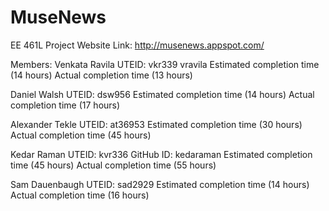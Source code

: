 # MuseNews
EE 461L Project
Website Link: http://musenews.appspot.com/

Members:
Venkata Ravila UTEID: vkr339 vravila
  Estimated completion time (14 hours)
  Actual completion time (13 hours)
  
Daniel Walsh  UTEID: dsw956
  Estimated completion time (14 hours)
  Actual completion time (17 hours)
  
Alexander Tekle UTEID: at36953
  Estimated completion time (30 hours)
  Actual completion time (45 hours)
  
Kedar Raman UTEID: kvr336 GitHub ID: kedaraman
  Estimated completion time (45 hours)
  Actual completion time (55 hours)
  
Sam Dauenbaugh  UTEID: sad2929
  Estimated completion time (14 hours)
  Actual completion time (16 hours)



